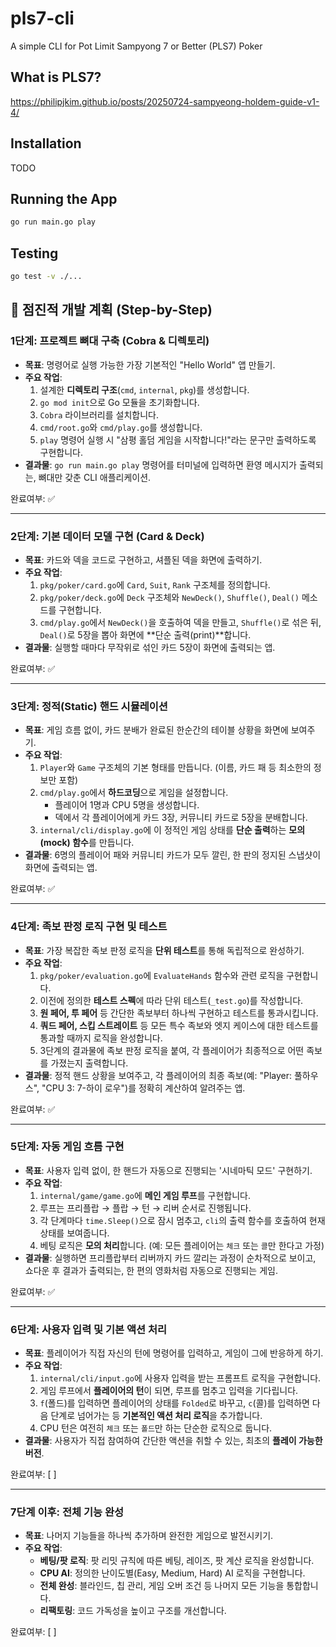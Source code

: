 # pls7-cli

A simple CLI for Pot Limit Sampyong 7 or Better (PLS7) Poker

## What is PLS7?

https://philipjkim.github.io/posts/20250724-sampyeong-holdem-guide-v1-4/

## Installation

TODO

## Running the App

```bash
go run main.go play
```

## Testing

```bash
go test -v ./...
```

## 📝 점진적 개발 계획 (Step-by-Step)

### **1단계: 프로젝트 뼈대 구축 (Cobra & 디렉토리)**

* **목표**: 명령어로 실행 가능한 가장 기본적인 "Hello World" 앱 만들기.
* **주요 작업**:
    1.  설계한 **디렉토리 구조**(`cmd`, `internal`, `pkg`)를 생성합니다.
    2.  `go mod init`으로 Go 모듈을 초기화합니다.
    3.  `Cobra` 라이브러리를 설치합니다.
    4.  `cmd/root.go`와 `cmd/play.go`를 생성합니다.
    5.  `play` 명령어 실행 시 "삼평 홀덤 게임을 시작합니다!"라는 문구만 출력하도록 구현합니다.
* **결과물**: `go run main.go play` 명령어를 터미널에 입력하면 환영 메시지가 출력되는, 뼈대만 갖춘 CLI 애플리케이션.

완료여부: ✅

---

### **2단계: 기본 데이터 모델 구현 (Card & Deck)**

* **목표**: 카드와 덱을 코드로 구현하고, 셔플된 덱을 화면에 출력하기.
* **주요 작업**:
    1.  `pkg/poker/card.go`에 `Card`, `Suit`, `Rank` 구조체를 정의합니다.
    2.  `pkg/poker/deck.go`에 `Deck` 구조체와 `NewDeck()`, `Shuffle()`, `Deal()` 메소드를 구현합니다.
    3.  `cmd/play.go`에서 `NewDeck()`을 호출하여 덱을 만들고, `Shuffle()`로 섞은 뒤, `Deal()`로 5장을 뽑아 화면에 **단순 출력(print)**합니다.
* **결과물**: 실행할 때마다 무작위로 섞인 카드 5장이 화면에 출력되는 앱.

완료여부: ✅

---

### **3단계: 정적(Static) 핸드 시뮬레이션**

* **목표**: 게임 흐름 없이, 카드 분배가 완료된 한순간의 테이블 상황을 화면에 보여주기.
* **주요 작업**:
    1.  `Player`와 `Game` 구조체의 기본 형태를 만듭니다. (이름, 카드 패 등 최소한의 정보만 포함)
    2.  `cmd/play.go`에서 **하드코딩**으로 게임을 설정합니다.
        * 플레이어 1명과 CPU 5명을 생성합니다.
        * 덱에서 각 플레이어에게 카드 3장, 커뮤니티 카드로 5장을 분배합니다.
    3.  `internal/cli/display.go`에 이 정적인 게임 상태를 **단순 출력**하는 **모의(mock) 함수**를 만듭니다.
* **결과물**: 6명의 플레이어 패와 커뮤니티 카드가 모두 깔린, 한 판의 정지된 스냅샷이 화면에 출력되는 앱.

완료여부: ✅

---

### **4단계: 족보 판정 로직 구현 및 테스트**

* **목표**: 가장 복잡한 족보 판정 로직을 **단위 테스트**를 통해 독립적으로 완성하기.
* **주요 작업**:
    1.  `pkg/poker/evaluation.go`에 `EvaluateHands` 함수와 관련 로직을 구현합니다.
    2.  이전에 정의한 **테스트 스펙**에 따라 단위 테스트(`_test.go`)를 작성합니다.
    3.  **원 페어, 투 페어** 등 간단한 족보부터 하나씩 구현하고 테스트를 통과시킵니다.
    4.  **쿼드 페어, 스킵 스트레이트** 등 모든 특수 족보와 엣지 케이스에 대한 테스트를 통과할 때까지 로직을 완성합니다.
    5.  3단계의 결과물에 족보 판정 로직을 붙여, 각 플레이어가 최종적으로 어떤 족보를 가졌는지 출력합니다.
* **결과물**: 정적 핸드 상황을 보여주고, 각 플레이어의 최종 족보(예: "Player: 풀하우스", "CPU 3: 7-하이 로우")를 정확히 계산하여 알려주는 앱.

완료여부: ✅

---

### **5단계: 자동 게임 흐름 구현**

* **목표**: 사용자 입력 없이, 한 핸드가 자동으로 진행되는 '시네마틱 모드' 구현하기.
* **주요 작업**:
    1.  `internal/game/game.go`에 **메인 게임 루프**를 구현합니다.
    2.  루프는 프리플랍 → 플랍 → 턴 → 리버 순서로 진행됩니다.
    3.  각 단계마다 `time.Sleep()`으로 잠시 멈추고, `cli`의 출력 함수를 호출하여 현재 상태를 보여줍니다.
    4.  베팅 로직은 **모의 처리**합니다. (예: 모든 플레이어는 `체크` 또는 `콜`만 한다고 가정)
* **결과물**: 실행하면 프리플랍부터 리버까지 카드 깔리는 과정이 순차적으로 보이고, 쇼다운 후 결과가 출력되는, 한 편의 영화처럼 자동으로 진행되는 게임.

완료여부: ✅

---

### **6단계: 사용자 입력 및 기본 액션 처리**

* **목표**: 플레이어가 직접 자신의 턴에 명령어를 입력하고, 게임이 그에 반응하게 하기.
* **주요 작업**:
    1.  `internal/cli/input.go`에 사용자 입력을 받는 프롬프트 로직을 구현합니다.
    2.  게임 루프에서 **플레이어의 턴**이 되면, 루프를 멈추고 입력을 기다립니다.
    3.  `f`(폴드)를 입력하면 플레이어의 상태를 `Folded`로 바꾸고, `c`(콜)를 입력하면 다음 단계로 넘어가는 등 **기본적인 액션 처리 로직**을 추가합니다.
    4.  CPU 턴은 여전히 `체크` 또는 `폴드`만 하는 단순한 로직으로 둡니다.
* **결과물**: 사용자가 직접 참여하여 간단한 액션을 취할 수 있는, 최초의 **플레이 가능한 버전**.

완료여부: [ ]

---

### **7단계 이후: 전체 기능 완성**

* **목표**: 나머지 기능들을 하나씩 추가하며 완전한 게임으로 발전시키기.
* **주요 작업**:
    * **베팅/팟 로직**: 팟 리밋 규칙에 따른 베팅, 레이즈, 팟 계산 로직을 완성합니다.
    * **CPU AI**: 정의한 난이도별(Easy, Medium, Hard) AI 로직을 구현합니다.
    * **전체 완성**: 블라인드, 칩 관리, 게임 오버 조건 등 나머지 모든 기능을 통합합니다.
    * **리팩토링**: 코드 가독성을 높이고 구조를 개선합니다.

완료여부: [ ]
